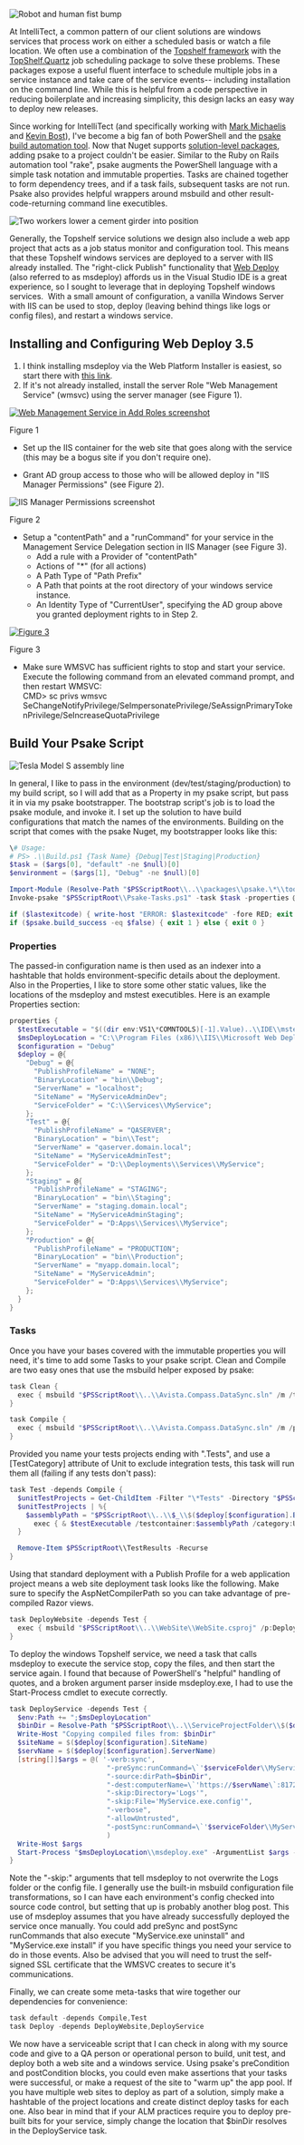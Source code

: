 

![Robot and human fist bump](https://intellitect.com/wp-content/uploads/2015/06/robot-300x203.jpg "Deploying Windows Services With Psake and Web Deploy")

At IntelliTect, a common pattern of our client solutions are windows services that process work on either a scheduled basis or watch a file location. We often use a combination of the [Topshelf framework](https://topshelf-project.com/) with the [TopShelf.Quartz](https://www.nuget.org/packages/Topshelf.Quartz/) job scheduling package to solve these problems. These packages expose a useful fluent interface to schedule multiple jobs in a service instance and take care of the service events-- including installation on the command line. While this is helpful from a code perspective in reducing boilerplate and increasing simplicity, this design lacks an easy way to deploy new releases.

Since working for IntelliTect (and specifically working with [Mark Michaelis](/mark-michaelis/) and [Kevin Bost](/kevin-bost/)), I've become a big fan of both PowerShell and the [psake build automation tool](https://github.com/psake/psake). Now that Nuget supports [solution-level packages](https://docs.nuget.org/release-notes/nuget-1.7#add-solution-level-packages.config-file), adding psake to a project couldn't be easier. Similar to the Ruby on Rails automation tool "rake", psake augments the PowerShell language with a simple task notation and immutable properties. Tasks are chained together to form dependency trees, and if a task fails, subsequent tasks are not run. Psake also provides helpful wrappers around msbuild and other result-code-returning command line executibles.

![Two workers lower a cement girder into position](https://intellitect.com/wp-content/uploads/2015/06/6946761849_710befb078_z-300x199.jpg "Deploying Windows Services With Psake and Web Deploy")

Generally, the Topshelf service solutions we design also include a web app project that acts as a job status monitor and configuration tool. This means that these Topshelf windows services are deployed to a server with IIS already installed. The "right-click Publish" functionality that [Web Deploy](https://www.iis.net/downloads/microsoft/web-deploy) (also referred to as msdeploy) affords us in the Visual Studio IDE is a great experience, so I sought to leverage that in deploying Topshelf windows services.  With a small amount of configuration, a vanilla Windows Server with IIS can be used to stop, deploy (leaving behind things like logs or config files), and restart a windows service.

## Installing and Configuring Web Deploy 3.5

1. I think installing msdeploy via the Web Platform Installer is easiest, so start there with [this link](https://go.microsoft.com/?linkid=9684518).
2. If it's not already installed, install the server Role "Web Management Service" (wmsvc) using the server manager (see Figure 1).

[![Web Management Service in Add Roles screenshot](https://intellitect.com/wp-content/uploads/2015/06/Web-Management-Service_1-150x150.jpg)](https://intellitect.com/wp-content/uploads/2015/06/Web-Management-Service_1.jpg "Deploying Windows Services With Psake and Web Deploy")

Figure 1

- Set up the IIS container for the web site that goes along with the service (this may be a bogus site if you don't require one).

- Grant AD group access to those who will be allowed deploy in "IIS Manager Permissions" (see Figure 2).

![IIS Manager Permissions screenshot](https://intellitect.com/wp-content/uploads/2015/06/IIS-Manager-Permissions-300x65.png "Deploying Windows Services With Psake and Web Deploy")

Figure 2

- Setup a "contentPath" and a "runCommand" for your service in the Management Service Delegation section in IIS Manager (see Figure 3).
    - Add a rule with a Provider of "contentPath"
    - Actions of "\*" (for all actions)
    - A Path Type of "Path Prefix"
    - A Path that points at the root directory of your windows service instance.
    - An Identity Type of "CurrentUser", specifying the AD group above you granted deployment rights to in Step 2.

[![Figure 3](https://intellitect.com/wp-content/uploads/2015/06/2015-05-22-09_40_02-h1414.corp_.com-Remote-Desktop-Connection-300x123.png)](https://intellitect.com/wp-content/uploads/2015/06/2015-05-22-09_40_02-h1414.corp_.com-Remote-Desktop-Connection.png "Deploying Windows Services With Psake and Web Deploy")

Figure 3

- Make sure WMSVC has sufficient rights to stop and start your service. Execute the following command from an elevated command prompt, and then restart WMSVC:  
    CMD> sc privs wmsvc SeChangeNotifyPrivilege/SeImpersonatePrivilege/SeAssignPrimaryTokenPrivilege/SeIncreaseQuotaPrivilege

## Build Your Psake Script

![Tesla Model S assembly line](https://intellitect.com/wp-content/uploads/2015/06/tesla-model-s-assembly-line-300x188.jpeg "Deploying Windows Services With Psake and Web Deploy")

In general, I like to pass in the environment (dev/test/staging/production) to my build script, so I will add that as a Property in my psake script, but pass it in via my psake bootstrapper. The bootstrap script's job is to load the psake module, and invoke it. I set up the solution to have build configurations that match the names of the environments. Building on the script that comes with the psake Nuget, my bootstrapper looks like this:

```powershell
\# Usage:
# PS> .\\Build.ps1 {Task Name} {Debug|Test|Staging|Production}
$task = ($args[0], "default" -ne $null)[0]
$environment = ($args[1], "Debug" -ne $null)[0]

Import-Module (Resolve-Path "$PSScriptRoot\\..\\packages\\psake.\*\\tools\\psake.psm1") -verbose
Invoke-psake "$PSScriptRoot\\Psake-Tasks.ps1" -task $task -properties @{"configuration"="$environment"} -Verbose;

if ($lastexitcode) { write-host "ERROR: $lastexitcode" -fore RED; exit $lastexitcode };
if ($psake.build_success -eq $false) { exit 1 } else { exit 0 }

```

### Properties

The passed-in configuration name is then used as an indexer into a hashtable that holds environment-specific details about the deployment. Also in the Properties, I like to store some other static values, like the locations of the msdeploy and mstest executibles. Here is an example Properties section:

```powershell
properties {
  $testExecutable = "$((dir env:VS1\*COMNTOOLS)[-1].Value)..\\IDE\\mstest.exe"
  $msDeployLocation = "C:\\Program Files (x86)\\IIS\\Microsoft Web Deploy V3\\"
  $configuration = "Debug"
  $deploy = @{
    "Debug" = @{
      "PublishProfileName" = "NONE";
      "BinaryLocation" = "bin\\Debug";
      "ServerName" = "localhost";
      "SiteName" = "MyServiceAdminDev";
      "ServiceFolder" = "C:\\Services\\MyService";
    };
    "Test" = @{
      "PublishProfileName" = "QASERVER";
      "BinaryLocation" = "bin\\Test";
      "ServerName" = "qaserver.domain.local";
      "SiteName" = "MyServiceAdminTest";
      "ServiceFolder" = "D:\\Deployments\\Services\\MyService";
    };
    "Staging" = @{
      "PublishProfileName" = "STAGING";
      "BinaryLocation" = "bin\\Staging";
      "ServerName" = "staging.domain.local";
      "SiteName" = "MyServiceAdminStaging";
      "ServiceFolder" = "D:Apps\\Services\\MyService";
    };
    "Production" = @{
      "PublishProfileName" = "PRODUCTION";
      "BinaryLocation" = "bin\\Production";
      "ServerName" = "myapp.domain.local";
      "SiteName" = "MyServiceAdmin";
      "ServiceFolder" = "D:Apps\\Services\\MyService";
    };
  }
}
```

### Tasks

Once you have your bases covered with the immutable properties you will need, it's time to add some Tasks to your psake script. Clean and Compile are two easy ones that use the msbuild helper exposed by psake:

```powershell
task Clean {
  exec { msbuild "$PSScriptRoot\\..\\Avista.Compass.DataSync.sln" /m /target:Clean }
}

task Compile {
  exec { msbuild "$PSScriptRoot\\..\\Avista.Compass.DataSync.sln" /m /p:Configuration=$configuration /p:VisualStudioVersion=12.0 }
}
```

Provided you name your tests projects ending with ".Tests", and use a [TestCategory] attribute of Unit to exclude integration tests, this task will run them all (failing if any tests don't pass):

```powershell
task Test -depends Compile {
  $unitTestProjects = Get-ChildItem -Filter "\*Tests" -Directory "$PSScriptRoot\\..\\"
  $unitTestProjects | %{
    $assemblyPath = "$PSScriptRoot\\..\\$_\\$($deploy[$configuration].BinaryLocation)\\$_.dll"
      exec { & $testExecutable /testcontainer:$assemblyPath /category:Unit }
  }

  Remove-Item $PSScriptRoot\\TestResults -Recurse
}
```

Using that standard deployment with a Publish Profile for a web application project means a web site deployment task looks like the following. Make sure to specify the AspNetCompilerPath so you can take advantage of pre-compiled Razor views.

```powershell
task DeployWebsite -depends Test {
  exec { msbuild "$PSScriptRoot\\..\\WebSite\\WebSite.csproj" /p:DeployOnBuild=true /p:PublishProfile="$($deploy[$configuration].PublishProfileName)" /p:Configuration=$configuration /p:AspnetCompilerPath="C:\\windows\\Microsoft.NET\\Framework\\v4.0.30319" /p:VisualStudioVersion=12.0 }
}
```

To deploy the windows Topshelf service, we need a task that calls msdeploy to execute the service stop, copy the files, and then start the service again. I found that because of PowerShell's "helpful" handling of quotes, and a broken argument parser inside msdeploy.exe, I had to use the Start-Process cmdlet to execute correctly.

```powershell
task DeployService -depends Test {
  $env:Path += ";$msDeployLocation"
  $binDir = Resolve-Path "$PSScriptRoot\\..\\ServiceProjectFolder\\$($deploy[$configuration].BinaryLocation)"
  Write-Host "Copying compiled files from: $binDir"
  $siteName = $($deploy[$configuration].SiteName)
  $servName = $($deploy[$configuration].ServerName)
  [string[]]$args = @( '-verb:sync', 
                        "-preSync:runCommand=\`'$serviceFolder\\MyService.exe stop\`',waitInterval=30000,dontUseCommandExe=true",
                        "-source:dirPath=$binDir", 
                        "-dest:computerName=\`'https://$servName\`:8172/msdeploy.axd?site=$siteName\`',authtype='NTLM',includeAcls='False',dirPath=$serviceFolder\\",
                        "-skip:Directory='Logs'",
                        "-skip:File='MyService.exe.config'",
                        "-verbose",
                        "-allowUntrusted",
                        "-postSync:runCommand=\`'$serviceFolder\\MyService.exe start\`',waitInterval=30000,dontUseCommandExe=true"
                        )
  Write-Host $args
  Start-Process "$msDeployLocation\\msdeploy.exe" -ArgumentList $args -NoNewWindow -Wait
}
```

Note the "-skip:" arguments that tell msdeploy to not overwrite the Logs folder or the config file. I generally use the built-in msbuild configuration file transformations, so I can have each environment's config checked into source code control, but setting that up is probably another blog post. This use of msdeploy assumes that you have already successfully deployed the service once manually. You could add preSync and postSync runCommands that also execute "MyService.exe uninstall" and "MyService.exe install" if you have specific things you need your service to do in those events. Also be advised that you will need to trust the self-signed SSL certificate that the WMSVC creates to secure it's communications.

Finally, we can create some meta-tasks that wire together our dependencies for convenience:

```powershell
task default -depends Compile,Test
task Deploy -depends DeployWebsite,DeployService
```

We now have a serviceable script that I can check in along with my source code and give to a QA person or operational person to build, unit test, and deploy both a web site and a windows service. Using psake's preCondition and postCondition blocks, you could even make assertions that your tasks were successful, or make a request of the site to "warm up" the app pool. If you have multiple web sites to deploy as part of a solution, simply make a hashtable of the project locations and create distinct deploy tasks for each one. Also bear in mind that if your ALM practices require you to deploy pre-built bits for your service, simply change the location that $binDir resolves in the DeployService task.
